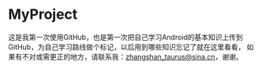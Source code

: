 # MyProject
这是我第一次使用GitHub，也是第一次把自己学习Android的基本知识上传到GitHub，为自己学习路线做个标记，以后用到哪些知识忘记了就在这里看看，
如果有不对或需更正的地方，请联系我：zhangshan_taurus@sina.cn，谢谢。
